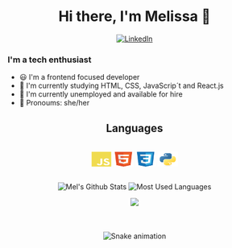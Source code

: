 <h1 align="center">Hi there, I'm Melissa 🎈</h1>


<p align="center">
  <a href="https://www.linkedin.com/in/melissa-cristine-ribeiro/"><img alt="LinkedIn" src="https://img.shields.io/badge/linkedin-%230077B5.svg?style=for-the-badge&logo=linkedin&logoColor=white" /></a>
 
</p>


### I'm a tech enthusiast

- 😃 I'm a frontend focused developer
- 📖 I'm currently studying HTML, CSS, JavaScrip´t and React.js
- 🏢 I'm currently unemployed and available for hire
- 👩 Pronoums: she/her

 <h2 align="center">Languages</h2>
<div style="display: inline_block" align="center"><br>
  <img align="center" alt="Js" height="30" width="40" src="https://raw.githubusercontent.com/devicons/devicon/master/icons/javascript/javascript-plain.svg">
  <img align="center" alt="HTML" height="30" width="40" src="https://raw.githubusercontent.com/devicons/devicon/master/icons/html5/html5-original.svg">
   <img align="center" alt="CSS" height="30" width="40" src="https://raw.githubusercontent.com/devicons/devicon/master/icons/css3/css3-original.svg">
   <img align="center" alt="Python" height="30" width="40" src="https://raw.githubusercontent.com/devicons/devicon/master/icons/python/python-original.svg">
 <br><br>

 <p align="center">
    <img width="400em" src="https://github-readme-stats.vercel.app/api?username=melribeiro&show_icons=true&theme=dark" alt="Mel's Github Stats" />
    <img width="397em" src="https://github-readme-stats.vercel.app/api/top-langs/?username=melribeiro&layout=compact&theme=dark" alt="Most Used Languages" />
</p>
 
 
 <div align="center"> 
<img height="300em"src="https://cdna.artstation.com/p/assets/images/images/035/693/656/original/gwyneth-balucio-hello-world.gif?1615642877" alt"hello world"> <br><br><br>
</div> 
 
 ![Snake animation](https://github.com/MelRibeiro/MelRibeiro/blob/output/github-contribution-grid-snake.svg)
